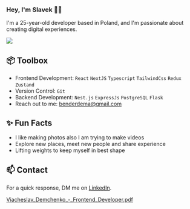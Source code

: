 ### Hey, I'm Slavek 👋🏽

I'm a 25-year-old developer based in Poland, and I'm passionate about creating digital experiences.

[<img src="https://img.shields.io/badge/linkedin-%230077B5.svg?&style=for-the-badge&logo=linkedin&logoColor=white" />](https://www.linkedin.com/in/viacheslavdemchenko/)

## 📦 Toolbox
- Frontend Development: `React` `NextJS` `Typescript` `TailwindCss` `Redux` `Zustand`
- Version Control: `Git`
- Backend Development: `Nest.js` `ExpressJs` `PostgreSQL` `Flask`
- Reach out to me: benderdema@gmail.com

## ✨ Fun Facts
- I like making photos also I am trying to make videos
- Explore new places, meet new people and share experience
- Lifting weights to keep myself in best shape

## 📫 Contact
For a quick response, DM me on [LinkedIn](https://www.linkedin.com/in/viacheslavdemchenko/).

[Viacheslav_Demchenko_-_Frontend_Developer.pdf](https://github.com/DemaPy/DemaPy/files/13199182/Viacheslav_Demchenko_-_Frontend_Developer.pdf)
